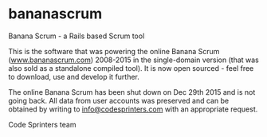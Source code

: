 # bananascrum
Banana Scrum - a Rails based Scrum tool

This is the software that was powering the online Banana Scrum (www.bananascrum.com) 2008-2015 in the single-domain version (that was also sold as a standalone compiled tool). It is now open sourced - feel free to download, use and develop it further. 

The online Banana Scrum has been shut down on Dec 29th 2015 and is not going back. All data from user accounts was preserved and can be obtained by writing to info@codesprinters.com with an appropriate request. 

Code Sprinters team
